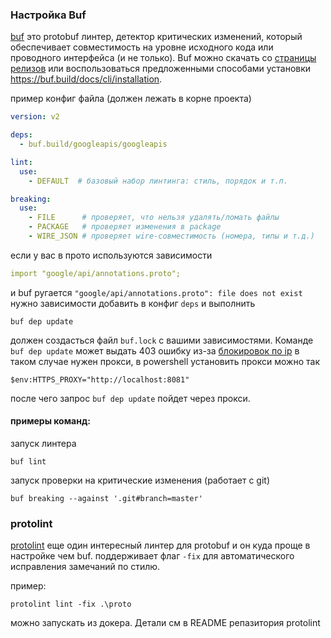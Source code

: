 

### Настройка Buf
[buf](https://github.com/bufbuild/buf) это protobuf линтер, детектор критических изменений, который обеспечивает совместимость на уровне исходного кода или проводного интерфейса (и не только). 
Buf можно скачать со [страницы релизов](https://github.com/bufbuild/buf/releases) или воспользоваться предложенными способами установки https://buf.build/docs/cli/installation. 

пример конфиг файла (должен лежать в корне проекта)
```yaml
version: v2

deps:
  - buf.build/googleapis/googleapis

lint:
  use:
    - DEFAULT  # базовый набор линтинга: стиль, порядок и т.п.

breaking:
  use:
    - FILE      # проверяет, что нельзя удалять/ломать файлы
    - PACKAGE   # проверяет изменения в package
    - WIRE_JSON # проверяет wire-совместимость (номера, типы и т.д.)
```

если у вас в прото используются зависимости
```yaml
import "google/api/annotations.proto";
```
и buf ругается 
`"google/api/annotations.proto": file does not exist` нужно зависимости добавить 
в конфиг `deps` и выполнить 
```
buf dep update
```
должен создасться файл `buf.lock` с вашими зависимостями.
Команде `buf dep update` может выдать 403 ошибку из-за [блокировок по ip](https://buf.build/docs/bsr/authentication/#ip-address-blocking) 
в таком случае нужен прокси, в powershell установить прокси можно так
```
$env:HTTPS_PROXY="http://localhost:8081"
```
после чего запрос `buf dep update` пойдет через прокси.




#### примеры команд:
запуск линтера
```
buf lint 
```

запуск проверки на критические изменения (работает с git)
```
buf breaking --against '.git#branch=master'
```

### protolint
[protolint](https://github.com/yoheimuta/protolint) еще один интересный линтер для protobuf и он куда проще в настройке чем buf.
поддерживает флаг `-fix` для автоматического исправления замечаний по стилю. 

пример:
```
protolint lint -fix .\proto
```
можно запускать из докера. Детали см в README репазитория protolint